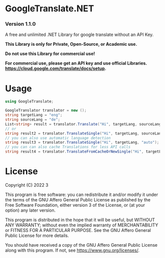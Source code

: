 # GoogleTranslate.NET

### Version 1.1.0

A free and unlimited .NET Library for google translate without an API Key.

**This Library is only for Private, Open-Source, or Academic use.**

**Do not use this Library for commercial use!**

**For commercial use, please get an API key and use official Libraries. https://cloud.google.com/translate/docs/setup.**

# Usage
```cs
using GoogleTranslate;

GoogleTranslator translator = new ();
string targetLang = "eng";
string sourceLang = "de";
List<string> result = translator.Translate("Hi", targetLang, sourceLang);
// or
string result2 = translator.TranslateSingle("Hi", targetLang, sourceLang);
// you can also use automatic language detection
string result3 = translator.TranslateSingle("Hi", targetLang, "auto");
// you can can also cache Translations for less API calls
string result4 = translator.TranslateFromCacheOrNewSingle("Hi", targetLang, "auto");
```

# License
Copyright (C) 2022  3

This program is free software: you can redistribute it and/or modify
it under the terms of the GNU Affero General Public License as published by
the Free Software Foundation, either version 3 of the License, or
(at your option) any later version.

This program is distributed in the hope that it will be useful,
but WITHOUT ANY WARRANTY; without even the implied warranty of
MERCHANTABILITY or FITNESS FOR A PARTICULAR PURPOSE.  See the
GNU Affero General Public License for more details.

You should have received a copy of the GNU Affero General Public License
along with this program.  If not, see <https://www.gnu.org/licenses/>.